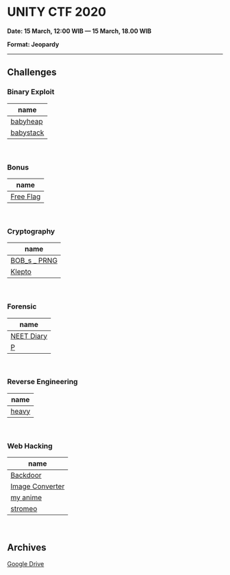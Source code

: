 # UNITY CTF 2020 

**Date: 15 March, 12:00 WIB — 15 March, 18.00 WIB**

**Format: Jeopardy**

---

## Challenges

### Binary Exploit
| name |
|-------|
| <a href="Binary Exploit/babyheap">babyheap</a> |
| <a href="Binary Exploit/babystack">babystack</a> |
<br>

### Bonus
| name |
|-------|
| <a href="Bonus/Free Flag/">Free Flag</a> |
<br>

### Cryptography
| name |
|-------|
| <a href="Cryptography/BOB_s _ PRNG/">BOB_s _ PRNG</a> |
| [Klepto](Cryptography/Klepto/) |
<br>

### Forensic
| name |
|-------|
| <a href="Forensic/NEET Diary/">NEET Diary</a> |
| [P](Forensic/P) |
<br>

### Reverse Engineering
| name |
|-------|
| <a href="Reverse Engineering/heavy">heavy</a> |
<br>

### Web Hacking
| name |
|-------|
| <a href="Web Hacking/Backdoor/">Backdoor</a> |
| <a href="Web Hacking/Image Converter/">Image Converter</a> |
| <a href="Web Hacking/my anime/">my anime</a> |
| <a href="Web Hacking/stromeo/">stromeo</a> |
<br>

## Archives

[Google Drive](https://drive.google.com/drive/folders/1Buvb3TGnGppk4n4LTaKpbTuFpr2IGj-g?usp=sharing)